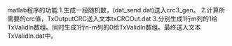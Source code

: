 matlab程序的功能
1.生成一段随机数，(dat_send.dat)送入crc3_gen。
2.计算所需要的crc值，TxOutputCRC送入文本txCRCOut.dat
3.分别生成1行m列的1给TxValidIn数组。同时生成1行n-m列的0给TxValidIn数组。最终送入文本TxValidIn.dat中。
